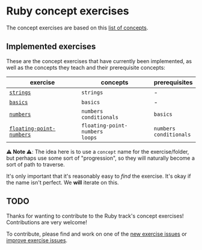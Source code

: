 # Ruby concept exercises

The concept exercises are based on this [list of concepts][reference-shared].

## Implemented exercises

These are the concept exercises that have currently been implemented, as well as the concepts they teach and their prerequisite concepts:

| exercise                                                            | concepts                             | prerequisites                |
| ------------------------------------------------------------------- | ------------------------------------ | ---------------------------- |
| [`strings`][concept-exercise-strings]                               | `strings`                            | -                            |
| [`basics`][concept-exercise-basics]                                 | `basics`                             | -                            |
| [`numbers`][concept-exercise-numbers]                               | `numbers`<br/>`conditionals`         | `basics`                     |  |
| [`floating-point-numbers`][concept-exercise-floating-point-numbers] | `floating-point-numbers`<br/>`loops` | `numbers`<br/>`conditionals` |

**⚠ Note ⚠**: The idea here is to use a `concept` name for the exercise/folder, but perhaps use some sort of "progression", so they will naturally become a sort of path to traverse.

It's only important that it's reasonably easy to _find_ the exercise. It's okay if the name isn't perfect. We **will** iterate on this.

## TODO

Thanks for wanting to contribute to the Ruby track's concept exercises! Contributions are very welcome!

To contribute, please find and work on one of the [new exercise issues][issues-new-exercise] or [improve exercise issues][issues-improve-exercise].

[reference-shared]: ../../reference/README.md
[concept-exercise-strings]: ./strings/.meta/design.md
[concept-exercise-basics]: ./basics/.meta/design.md
[concept-exercise-numbers]: ./numbers/.meta/design.md
[concept-exercise-floating-point-numbers]: ./floating-point-numbers/.meta/design.md
[issues-new-exercise]: https://github.com/exercism/v3/issues?utf8=%E2%9C%93&q=is%3Aopen+label%3Atrack%2Fruby+label%3Atype%2Fnew-exercise+label%3Astatus%2Fhelp-wanted
[issues-improve-exercise]: https://github.com/exercism/v3/issues?utf8=%E2%9C%93&q=is%3Aopen+label%3Atrack%2Fruby+label%3Atype%2Fimprove-exercise+label%3Astatus%2Fhelp-wanted
